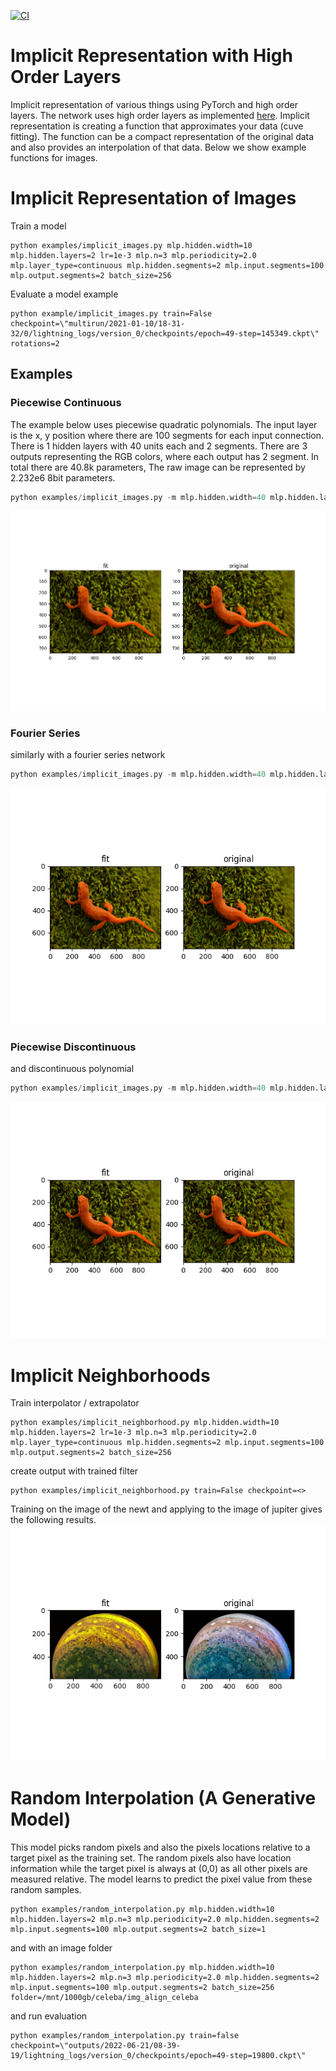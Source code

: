[![CI](https://github.com/jloveric/high-order-implicit-representation/actions/workflows/python-app.yml/badge.svg)](https://github.com/jloveric/high-order-implicit-representation/actions/workflows/python-app.yml)

# Implicit Representation with High Order Layers
Implicit representation of various things using PyTorch and high order layers.  The network uses high order layers as implemented [here](https://github.com/jloveric/high-order-layers-torch).  Implicit representation is creating a function that approximates your data (cuve fitting).  The function can be a compact representation of the original data and also provides an interpolation of that data.  Below we show example functions for images.

# Implicit Representation of Images

Train a model
```
python examples/implicit_images.py mlp.hidden.width=10 mlp.hidden.layers=2 lr=1e-3 mlp.n=3 mlp.periodicity=2.0 mlp.layer_type=continuous mlp.hidden.segments=2 mlp.input.segments=100 mlp.output.segments=2 batch_size=256
```

Evaluate a model example
```
python example/implicit_images.py train=False checkpoint=\"multirun/2021-01-10/18-31-32/0/lightning_logs/version_0/checkpoints/epoch=49-step=145349.ckpt\" rotations=2
```
## Examples
### Piecewise Continuous
The example below uses piecewise quadratic polynomials.  The input layer is the x, y position where there are 100 segments
for each input connection.  There is 1 hidden layers with 40 units each and 2 segments.  There are 3 outputs representing the RGB colors, where each output has 2 segment.  In total there are 40.8k parameters,
The raw image can be represented by 2.232e6 8bit parameters.
```python
python examples/implicit_images.py -m mlp.hidden.width=40 mlp.hidden.layers=1 lr=1e-3 mlp.n=3 mlp.periodicity=2.0 mlp.layer_type=continuous mlp.hidden.segments=2 mlp.input.segments=100 mlp.output.segments=2 batch_size=256 mlp.input.width=4 rotations=2
```
![Piecewise continuous polynomial network.](results/100x40x1hidden.png)
### Fourier Series
similarly with a fourier series network
```python
python examples/implicit_images.py -m mlp.hidden.width=40 mlp.hidden.layers=1 lr=1e-3 mlp.n=3 mlp.n_in=31 mlp.layer_type=fourier batch_size=256 mlp.input.width=4 rotations=2
```
![Fourier series network.](results/100x40x1hidden.fourier.png)
### Piecewise Discontinuous
and discontinuous polynomial
```python
python examples/implicit_images.py -m mlp.hidden.width=40 mlp.hidden.layers=1 lr=1e-3 mlp.n=3 mlp.periodicity=2.0 mlp.layer_type=discontinuous mlp.hidden.segments=2 mlp.input.segments=100 mlp.output.segments=2 batch_size=256 mlp.input.width=4 rotations=2
```
![Piecewise discontinuous network.](results/100x40x1hidden.discontinuous.png)

# Implicit Neighborhoods
Train interpolator / extrapolator
```
python examples/implicit_neighborhood.py mlp.hidden.width=10 mlp.hidden.layers=2 lr=1e-3 mlp.n=3 mlp.periodicity=2.0 mlp.layer_type=continuous mlp.hidden.segments=2 mlp.input.segments=100 mlp.output.segments=2 batch_size=256
```
create output with trained filter
```
python examples/implicit_neighborhood.py train=False checkpoint=<>
```
Training on the image of the newt and applying to the image of jupiter gives
the following results.
![Piecewise Polynomial Newt to Jupiter.](results/salamander_to_jupiter.png)

# Random Interpolation (A Generative Model)
This model picks random pixels and also the pixels locations relative to a target pixel as the training set.  The random pixels also have location information while the target pixel is always at (0,0) as all other pixels are measured relative.  The model learns to predict the
pixel value from these random samples.
```
python examples/random_interpolation.py mlp.hidden.width=10 mlp.hidden.layers=2 mlp.n=3 mlp.periodicity=2.0 mlp.hidden.segments=2 mlp.input.segments=100 mlp.output.segments=2 batch_size=1
```
and with an image folder
```
python examples/random_interpolation.py mlp.hidden.width=10 mlp.hidden.layers=2 mlp.n=3 mlp.periodicity=2.0 mlp.hidden.segments=2 mlp.input.segments=100 mlp.output.segments=2 batch_size=256 folder=/mnt/1000gb/celeba/img_align_celeba
```
and run evaluation
```
python examples/random_interpolation.py train=false checkpoint=\"outputs/2022-06-21/08-39-19/lightning_logs/version_0/checkpoints/epoch=49-step=19800.ckpt\"
```